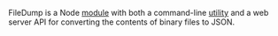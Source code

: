 FileDump is a Node [module](lib/filedump.js) with both a command-line [utility](bin/filedump.js) and a web server API
for converting the contents of binary files to JSON.
